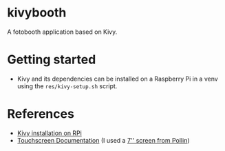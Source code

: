 kivybooth
=========

A fotobooth application based on Kivy.


# Getting started
 * Kivy and its dependencies can be installed on a Raspberry Pi in a venv using the `res/kivy-setup.sh` script.


# References
 * [Kivy installation on RPi](https://kivy.org/doc/stable/installation/installation-rpi.html)
 * [Touchscreen Documentation](https://wiki.52pi.com/index.php/7-Inch-1024x600_Capacitive_Touch_Screen_DIY_Kit_SKU:_EP-0084) (I used a [7'' screen from Pollin](https://www.pollin.de/p/7-17-78-cm-display-set-mit-touchscreen-hdmi-vga-video-810841))
